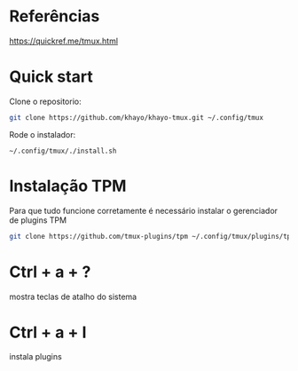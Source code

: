 # Referências
https://quickref.me/tmux.html

# Quick start
Clone o repositorio:
```bash
git clone https://github.com/khayo/khayo-tmux.git ~/.config/tmux
```

Rode o instalador:
```
~/.config/tmux/./install.sh
```

# Instalação TPM
Para que tudo funcione corretamente é necessário instalar o gerenciador de plugins TPM
```bash
git clone https://github.com/tmux-plugins/tpm ~/.config/tmux/plugins/tpm
```

# Ctrl + a + ?
mostra teclas de atalho do sistema

# Ctrl + a + I
instala plugins
